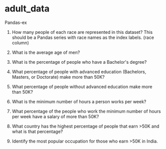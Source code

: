 # adult_data

Pandas-ex

1. How many people of each race are represented in this dataset? This should be a Pandas series with race names as the index labels. (race column)

2. What is the average age of men?

3. What is the percentage of people who have a Bachelor's degree?

4. What percentage of people with advanced education (Bachelors, Masters, or Doctorate) make more than 50K?

5. What percentage of people without advanced education make more than 50K?

6. What is the minimum number of hours a person works per week?

7. What percentage of the people who work the minimum number of hours per week have a salary of more than 50K?

8. What country has the highest percentage of people that earn >50K and what is that percentage?

9. Identify the most popular occupation for those who earn >50K in India.
